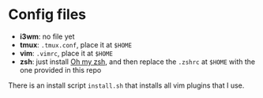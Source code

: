# Config files

- **i3wm**: no file yet
- **tmux**: `.tmux.conf`, place it at `$HOME`
- **vim**: `.vimrc`, place it at `$HOME`
- **zsh**: just install [Oh my zsh](https://ohmyz.sh/), and then replace the `.zshrc` at `$HOME` with the one provided in this repo

There is an install script `install.sh` that installs all vim plugins that I
use.
